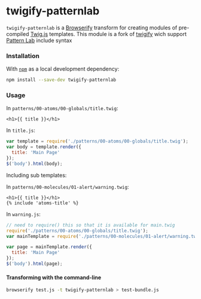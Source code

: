 twigify-patternlab
=======

`twigify-patternlab` is a [Browserify](https://github.com/substack/node-browserify) transform for creating modules of pre-compiled [Twig.js](https://github.com/justjohn/twig.js) templates.
This module is a fork of [twigify](https://github.com/dane-harnett/twigify) wich support [Pattern Lab](http://patternlab.io/) include syntax 

### Installation ###
With [`npm`](http://npmjs.org/) as a local development dependency:

```bash
npm install --save-dev twigify-patternlab
```

### Usage ###

In `patterns/00-atoms/00-globals/title.twig`:
```html+twig
<h1>{{ title }}</h1>
```

In `title.js`:
```js
var template = require('./patterns/00-atoms/00-globals/title.twig');
var body = template.render({
  title: 'Main Page'
});
$('body').html(body);
```

Including sub templates:

In `patterns/00-molecules/01-alert/warning.twig`:
```html+twig
<h1>{{ title }}</h1>
{% include 'atoms-title' %}
```

In `warning.js`:
```js
// need to require() this so that it is available for main.twig
require('./patterns/00-atoms/00-globals/title.twig');
var mainTemplate = require('./patterns/00-molecules/01-alert/warning.twig');

var page = mainTemplate.render({
  title: 'Main Page'
});
$('body').html(page);
```

#### Transforming with the command-line ####

```bash
browserify test.js -t twigify-patternlab > test-bundle.js
```
